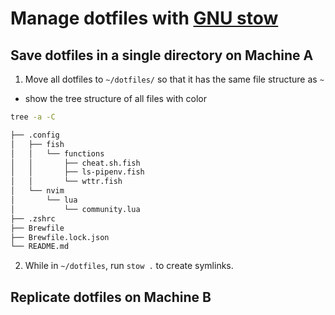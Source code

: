 # Manage dotfiles with [GNU stow](https://www.gnu.org/software/stow/)

## Save dotfiles in a single directory on Machine A

1. Move all dotfiles to `~/dotfiles/` so that it has the same file structure as `~`

- show the tree structure of all files with color
```sh
tree -a -C
```

```txt
├── .config
│   ├── fish
│   │   └── functions
│   │       ├── cheat.sh.fish
│   │       ├── ls-pipenv.fish
│   │       └── wttr.fish
│   └── nvim
│       └── lua
│           └── community.lua
├── .zshrc
├── Brewfile
├── Brewfile.lock.json
└── README.md
```

2. While in `~/dotfiles`, run `stow .` to create symlinks.

## Replicate dotfiles on Machine B


